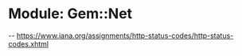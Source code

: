 # Module: Gem::Net
    

-- https://www.iana.org/assignments/http-status-codes/http-status-codes.xhtml




